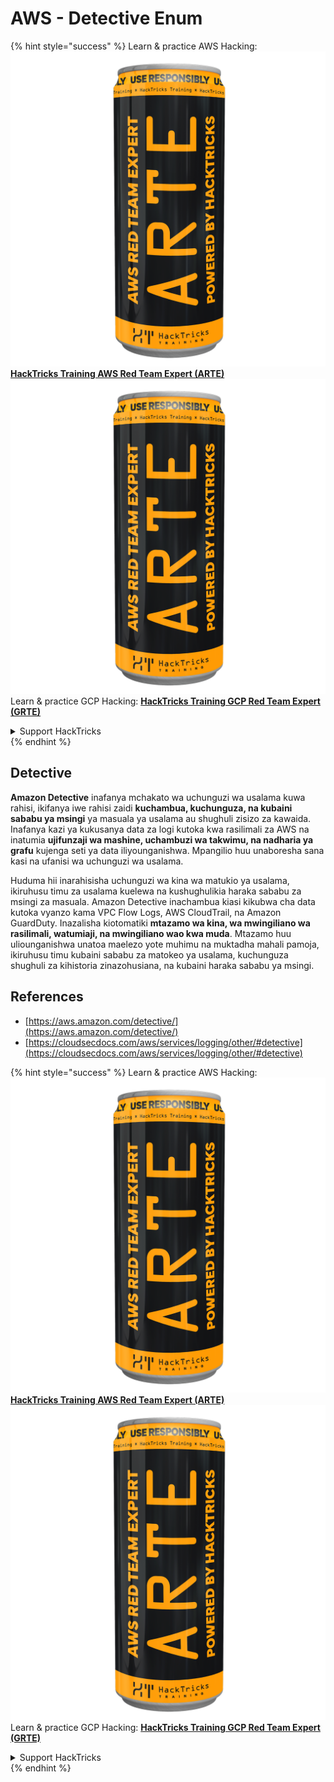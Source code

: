 # AWS - Detective Enum

{% hint style="success" %}
Learn & practice AWS Hacking:<img src="../../../../.gitbook/assets/image (1) (1) (1).png" alt="" data-size="line">[**HackTricks Training AWS Red Team Expert (ARTE)**](https://training.hacktricks.xyz/courses/arte)<img src="../../../../.gitbook/assets/image (1) (1) (1).png" alt="" data-size="line">\
Learn & practice GCP Hacking: <img src="../../../../.gitbook/assets/image (2).png" alt="" data-size="line">[**HackTricks Training GCP Red Team Expert (GRTE)**<img src="../../../../.gitbook/assets/image (2).png" alt="" data-size="line">](https://training.hacktricks.xyz/courses/grte)

<details>

<summary>Support HackTricks</summary>

* Check the [**subscription plans**](https://github.com/sponsors/carlospolop)!
* **Join the** 💬 [**Discord group**](https://discord.gg/hRep4RUj7f) or the [**telegram group**](https://t.me/peass) or **follow** us on **Twitter** 🐦 [**@hacktricks\_live**](https://twitter.com/hacktricks_live)**.**
* **Share hacking tricks by submitting PRs to the** [**HackTricks**](https://github.com/carlospolop/hacktricks) and [**HackTricks Cloud**](https://github.com/carlospolop/hacktricks-cloud) github repos.

</details>
{% endhint %}

## Detective

**Amazon Detective** inafanya mchakato wa uchunguzi wa usalama kuwa rahisi, ikifanya iwe rahisi zaidi **kuchambua, kuchunguza, na kubaini sababu ya msingi** ya masuala ya usalama au shughuli zisizo za kawaida. Inafanya kazi ya kukusanya data za logi kutoka kwa rasilimali za AWS na inatumia **ujifunzaji wa mashine, uchambuzi wa takwimu, na nadharia ya grafu** kujenga seti ya data iliyounganishwa. Mpangilio huu unaboresha sana kasi na ufanisi wa uchunguzi wa usalama.

Huduma hii inarahisisha uchunguzi wa kina wa matukio ya usalama, ikiruhusu timu za usalama kuelewa na kushughulikia haraka sababu za msingi za masuala. Amazon Detective inachambua kiasi kikubwa cha data kutoka vyanzo kama VPC Flow Logs, AWS CloudTrail, na Amazon GuardDuty. Inazalisha kiotomatiki **mtazamo wa kina, wa mwingiliano wa rasilimali, watumiaji, na mwingiliano wao kwa muda**. Mtazamo huu uliounganishwa unatoa maelezo yote muhimu na muktadha mahali pamoja, ikiruhusu timu kubaini sababu za matokeo ya usalama, kuchunguza shughuli za kihistoria zinazohusiana, na kubaini haraka sababu ya msingi.

## References

* [https://aws.amazon.com/detective/](https://aws.amazon.com/detective/)
* [https://cloudsecdocs.com/aws/services/logging/other/#detective](https://cloudsecdocs.com/aws/services/logging/other/#detective)

{% hint style="success" %}
Learn & practice AWS Hacking:<img src="../../../../.gitbook/assets/image (1) (1) (1).png" alt="" data-size="line">[**HackTricks Training AWS Red Team Expert (ARTE)**](https://training.hacktricks.xyz/courses/arte)<img src="../../../../.gitbook/assets/image (1) (1) (1).png" alt="" data-size="line">\
Learn & practice GCP Hacking: <img src="../../../../.gitbook/assets/image (2).png" alt="" data-size="line">[**HackTricks Training GCP Red Team Expert (GRTE)**<img src="../../../../.gitbook/assets/image (2).png" alt="" data-size="line">](https://training.hacktricks.xyz/courses/grte)

<details>

<summary>Support HackTricks</summary>

* Check the [**subscription plans**](https://github.com/sponsors/carlospolop)!
* **Join the** 💬 [**Discord group**](https://discord.gg/hRep4RUj7f) or the [**telegram group**](https://t.me/peass) or **follow** us on **Twitter** 🐦 [**@hacktricks\_live**](https://twitter.com/hacktricks_live)**.**
* **Share hacking tricks by submitting PRs to the** [**HackTricks**](https://github.com/carlospolop/hacktricks) and [**HackTricks Cloud**](https://github.com/carlospolop/hacktricks-cloud) github repos.

</details>
{% endhint %}
